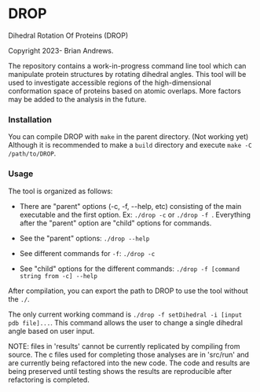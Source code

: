 # DROP
Dihedral Rotation Of Proteins (DROP)

Copyright 2023- Brian Andrews.

The repository contains a work-in-progress command line tool which can manipulate protein structures by rotating dihedral angles. This tool will be used to investigate accessible regions of the high-dimensional conformation space of proteins based on atomic overlaps. More factors may be added to the analysis in the future.

### Installation

You can compile DROP with ```make``` in the parent directory. (Not working yet) Although it is recommended to make a ```build``` directory and execute ```make -C /path/to/DROP```.

### Usage

The tool is organized as follows:
- There are "parent" options (-c, -f, --help, etc) consisting of the main executable and the first option. Ex: ```./drop -c``` or ```./drop -f ```. Everything after the "parent" option are "child" options for commands.

- See the "parent" options: ```./drop --help```

- See different commands for ```-f```: ```./drop -c```

- See "child" options for the different commands: ```./drop -f [command string from -c] --help```

After compilation, you can export the path to DROP to use the tool without the ```./```.

The only current working command is ```./drop -f setDihedral -i [input pdb file]...```. This command allows the user to change a single dihedral angle based on user input.

NOTE: files in 'results' cannot be currently replicated by compiling from source. The c files used for completing those analyses are in 'src/run' and are currently being refactored into the new code. The code and results are being preserved until testing shows the results are reproducible after refactoring is completed.
